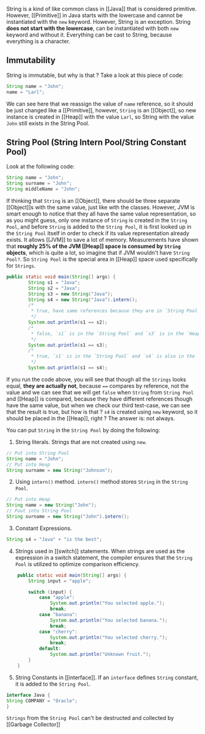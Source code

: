 String is a kind of like common class in [[Java]] that is considered primitive. However,  [[Primitive]] in Java starts with the lowercase and cannot be instantiated with the `new` keyword. However, String is an exception. String **does not start with the lowercase**, can be instantiated with both `new` keyword and without it. Everything can be cast to String, because everything is a character.

## Immutability
String is immutable, but why is that ? Take a look at this piece of code:
```java
String name = "John";
name = "Larl";
```

We can see here that we reassign the value of `name` reference, so it should be just changed like a [[Primitive]], however, `String` is an [[Object]], so new instance is created in [[Heap]] with the value `Larl`, so String with the value `John` still exists in the String Pool. 

## String Pool (String Intern Pool/String Constant Pool)
Look at the following code:

```java
String name = "John";
String surname = "John";
String middleName = "John";
```

If thinking that `String` is an [[Object]], there should be three separate [[Object]]s with the same value, just like with the classes. However, JVM is smart enough to notice that they all have the same value representation, so as you might guess, only one instance of `String` is created in the `String Pool`, and before `String` is added to the `String Pool`, it is first looked up in the `String Pool` itself in order to check if its value representation already exists. It allows [[JVM]] to save a lot of memory. Measurements have shown that **roughly 25% of the JVM [[Heap]] space is consumed by `String` objects**, which is quite a lot, so imagine that if JVM wouldn't have `String Pool?`. So `String Pool` is the special area in [[Heap]] space used specifically for `Strings`. 

```java
public static void main(String[] args) {
        String s1 = "Java";
        String s2 = "Java";
        String s3 = new String("Java");
        String s4 = new String("Java").intern();
		/*
         * true, have same references because they are in `String Pool`
         */
        System.out.println(s1 == s2); 
        /*
         * false, `s1` is in the `String Pool` and `s3` is in the `Heap`
         */
        System.out.println(s1 == s3); 
        /*
         * true, `s1` is in the `String Pool` and `s4` is also in the `String Pool` because of `intern()`
         */
        System.out.println(s1 == s4); 
```

If you run the code above, you will see that though all the `Strings` looks equal, **they are actually not**, because `==` compares by reference, not the value and we can see that we will get `false` when `String` from `String Pool` and [[Heap]] is compared, because they have different references though have the same value, but when we check our third test-case, we can see  that the result is true, but how is that ? `s4` is created using `new` keyword, so it should be placed in the [[Heap]], right ? The answer is: not always.

You can put `String` in the `String Pool` by doing the following:
1. String literals. Strings that are not created using `new`.
```java
// Put into String Pool
String name = "John";
// Put into Heap
String surname = new String("Johnson");
```
2. Using `intern()` method. `intern()` method stores `String` in the `String Pool`.
```java
// Put into Heap
String name = new String("John");
// Puut into String Pool
String surname = new String("John").intern();
```
3. Constant Expressions.
```java
String s4 = "Java" + "is the best";
```
4. Strings used in [[switch]] statements. When strings are used as the expression in a switch statement, the compiler ensures that the `String Pool` is utilized to optimize comparison efficiency.
```java
    public static void main(String[] args) {
        String input = "apple";

        switch (input) {
            case "apple":
                System.out.println("You selected apple.");
                break;
            case "banana":
                System.out.println("You selected banana.");
                break;
            case "cherry":
                System.out.println("You selected cherry.");
                break;
            default:
                System.out.println("Unknown fruit.");
        }
    }
```
5. String Constants in [[interface]]. If an `interface` defines `String` constant, it is added to the `String Pool`.
```java
interface Java {
String COMPANY = "Oracle";
}
```

`Strings` from the `String Pool` can't be destructed and collected by [[Garbage Collector]]